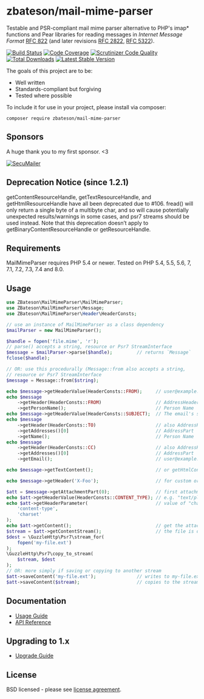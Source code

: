 # zbateson/mail-mime-parser

Testable and PSR-compliant mail mime parser alternative to PHP's imap* functions and Pear libraries for reading messages in _Internet Message Format_ [RFC 822](http://tools.ietf.org/html/rfc822) (and later revisions [RFC 2822](http://tools.ietf.org/html/rfc2822), [RFC 5322](http://tools.ietf.org/html/rfc5322)).

[![Build Status](https://img.shields.io/github/workflow/status/zbateson/mail-mime-parser/run-tests?label=tests)](https://github.com/zbateson/mail-mime-parser/actions?query=workflow%3Arun-tests+branch%3Amaster)
[![Code Coverage](https://scrutinizer-ci.com/g/zbateson/mail-mime-parser/badges/coverage.png?b=master)](https://scrutinizer-ci.com/g/zbateson/mail-mime-parser/?branch=master)
[![Scrutinizer Code Quality](https://scrutinizer-ci.com/g/zbateson/mail-mime-parser/badges/quality-score.png?b=master)](https://scrutinizer-ci.com/g/zbateson/mail-mime-parser/?branch=master)
[![Total Downloads](https://poser.pugx.org/zbateson/mail-mime-parser/downloads)](//packagist.org/packages/zbateson/mail-mime-parser)
[![Latest Stable Version](https://poser.pugx.org/zbateson/mail-mime-parser/v)](//packagist.org/packages/zbateson/mail-mime-parser)

The goals of this project are to be:

* Well written
* Standards-compliant but forgiving
* Tested where possible

To include it for use in your project, please install via composer:

```
composer require zbateson/mail-mime-parser
```

## Sponsors

A huge thank you to my first sponsor. <3

[![SecuMailer](https://mail-mime-parser.org/sponsors/logo-secumailer.png)](https://secumailer.com)

## Deprecation Notice (since 1.2.1)

getContentResourceHandle, getTextResourceHandle, and getHtmlResourceHandle have all been deprecated due to #106. fread() will only return a single byte of a multibyte char, and so will cause potentially unexpected results/warnings in some cases, and psr7 streams should be used instead. Note that this deprecation doesn’t apply to getBinaryContentResourceHandle or getResourceHandle.

## Requirements

MailMimeParser requires PHP 5.4 or newer.  Tested on PHP 5.4, 5.5, 5.6, 7, 7.1, 7.2, 7.3, 7.4 and 8.0.

## Usage

```php
use ZBateson\MailMimeParser\MailMimeParser;
use ZBateson\MailMimeParser\Message;
use ZBateson\MailMimeParser\Header\HeaderConsts;

// use an instance of MailMimeParser as a class dependency
$mailParser = new MailMimeParser();

$handle = fopen('file.mime', 'r');
// parse() accepts a string, resource or Psr7 StreamInterface
$message = $mailParser->parse($handle);         // returns `Message`
fclose($handle);

// OR: use this procedurally (Message::from also accepts a string,
// resource or Psr7 StreamInterface
$message = Message::from($string);

echo $message->getHeaderValue(HeaderConsts::FROM);     // user@example.com
echo $message
    ->getHeader(HeaderConsts::FROM)                    // AddressHeader
    ->getPersonName();                                 // Person Name
echo $message->getHeaderValue(HeaderConsts::SUBJECT);  // The email's subject
echo $message
    ->getHeader(HeaderConsts::TO)                      // also AddressHeader
    ->getAddresses()[0]                                // AddressPart
    ->getName();                                       // Person Name
echo $message
    ->getHeader(HeaderConsts::CC)                      // also AddressHeader
    ->getAddresses()[0]                                // AddressPart
    ->getEmail();                                      // user@example.com

echo $message->getTextContent();                       // or getHtmlContent()

echo $message->getHeader('X-Foo');                     // for custom or undocumented headers

$att = $message->getAttachmentPart(0);                 // first attachment
echo $att->getHeaderValue(HeaderConsts::CONTENT_TYPE); // e.g. "text/plain"
echo $att->getHeaderParameter(                         // value of "charset" part
    'content-type',
    'charset'
);
echo $att->getContent();                               // get the attached file's contents
$stream = $att->getContentStream();                    // the file is decoded automatically
$dest = \GuzzleHttp\Psr7\stream_for(
    fopen('my-file.ext')
);
\GuzzleHttp\Psr7\copy_to_stream(
    $stream, $dest
);
// OR: more simply if saving or copying to another stream
$att->saveContent('my-file.ext');               // writes to my-file.ext
$att->saveContent($stream);                     // copies to the stream
```

## Documentation

* [Usage Guide](https://mail-mime-parser.org/)
* [API Reference](https://mail-mime-parser.org/api/1.3)

## Upgrading to 1.x

* [Upgrade Guide](https://mail-mime-parser.org/upgrade-1.0)

## License

BSD licensed - please see [license agreement](https://github.com/zbateson/mail-mime-parser/blob/master/LICENSE).
